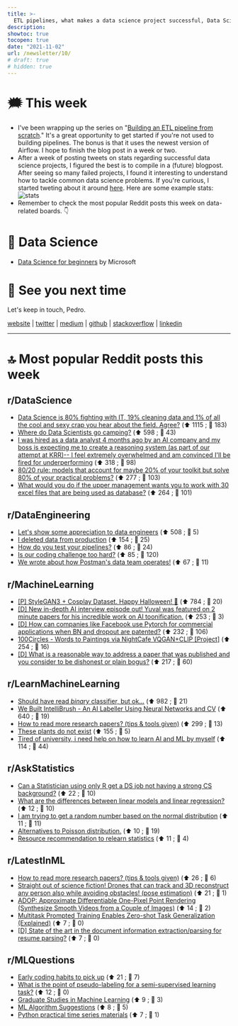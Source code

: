 ```yaml
---
title: >-
  ETL pipelines, what makes a data science project successful, Data Science for beginners by Microsoft
description:
showtoc: true
tocopen: true
date: "2021-11-02"
url: /newsletter/10/
# draft: true
# hidden: true
---
```

# 🗯 This week

- I've been wrapping up the series on "[Building an ETL pipeline from scratch](https://pedromadruga.com/posts/etl-pipeline/)." It's a great opportunity to get started if you're not used to building pipelines. The bonus is that it uses the newest version of Airflow. I hope to finish the blog post in a week or two.
- After a week of posting tweets on stats regarding successful data science projects, I figured the best is to compile in a (future) blogpost. After seeing so many failed projects, I found it interesting to understand how to tackle common data science problems. If you're curious, I started tweting about it around [here](https://twitter.com/pmadruga_/status/1450415183340441600). Here are some example stats: ![stats](https://pbs.twimg.com/media/FCDolGdXMAQbRVI?format=jpg&name=medium)
- Remember to check the most popular Reddit posts this week on data-related boards. 👇

# 🔮 Data Science

- [Data Science for beginners](https://github.com/microsoft/Data-Science-For-Beginners) by Microsoft

# 👋 See you next time

Let's keep in touch,
Pedro.

[website](https://pedromadruga.com) |
[twitter](https://twitter.com/pmadruga_ "Twitter") | [medium](https://medium.com/@pmadruga "Medium") | [github](https://github.com/pmadruga "Github") | [stackoverflow](https://stackoverflow.com/users/12418383 "Stackoverflow") | [linkedin](https://www.linkedin.com/in/pedromadruga "Linkedin")

---

# 🔝 Most popular Reddit posts this week

## r/DataScience

- [Data Science is 80% fighting with IT, 19% cleaning data and 1% of all the cool and sexy crap you hear about the field. Agree?](https://reddit.com/r/datascience/comments/qgx1vm/data_science_is_80_fighting_with_it_19_cleaning/) (⬆️ 1115 ; 💬 183)
- [Where do Data Scientists go camping?](https://reddit.com/r/datascience/comments/qhu09k/where_do_data_scientists_go_camping/) (⬆️ 598 ; 💬 43)
- [I was hired as a data analyst 4 months ago by an AI company and my boss is expecting me to create a reasoning system (as part of our attempt at KRR)-- I feel extremely overwhelmed and am convinced I'll be fired for underperforming](https://reddit.com/r/datascience/comments/qhnhxg/i_was_hired_as_a_data_analyst_4_months_ago_by_an/) (⬆️ 318 ; 💬 98)
- [80/20 rule: models that account for maybe 20% of your toolkit but solve 80% of your practical problems?](https://reddit.com/r/datascience/comments/qf71zf/8020_rule_models_that_account_for_maybe_20_of/) (⬆️ 277 ; 💬 103)
- [What would you do if the upper management wants you to work with 30 excel files that are being used as database?](https://reddit.com/r/datascience/comments/qgamnj/what_would_you_do_if_the_upper_management_wants/) (⬆️ 264 ; 💬 101)

## r/DataEngineering

- [Let's show some appreciation to data engineers](https://reddit.com/r/dataengineering/comments/qh6a78/lets_show_some_appreciation_to_data_engineers/) (⬆️ 508 ; 💬 5)
- [I deleted data from production](https://reddit.com/r/dataengineering/comments/qfiz51/i_deleted_data_from_production/) (⬆️ 154 ; 💬 25)
- [How do you test your pipelines?](https://reddit.com/r/dataengineering/comments/qf5dsx/how_do_you_test_your_pipelines/) (⬆️ 86 ; 💬 24)
- [Is our coding challenge too hard?](https://reddit.com/r/dataengineering/comments/qhtox6/is_our_coding_challenge_too_hard/) (⬆️ 85 ; 💬 120)
- [We wrote about how Postman's data team operates!](https://reddit.com/r/dataengineering/comments/qi98p2/we_wrote_about_how_postmans_data_team_operates/) (⬆️ 67 ; 💬 11)

## r/MachineLearning

- [[P] StyleGAN3 + Cosplay Dataset. Happy Halloween! 🎃](https://reddit.com/r/MachineLearning/comments/qj3uhj/p_stylegan3_cosplay_dataset_happy_halloween/) (⬆️ 784 ; 💬 20)
- [[D] New in-depth AI interview episode out! Yuval was featured on 2 minute papers for his incredible work on AI toonification.](https://reddit.com/r/MachineLearning/comments/qf7ar3/d_new_indepth_ai_interview_episode_out_yuval_was/) (⬆️ 253 ; 💬 3)
- [[D] How can companies like Facebook use Pytorch for commercial applications when BN and dropout are patented?](https://reddit.com/r/MachineLearning/comments/qg4750/d_how_can_companies_like_facebook_use_pytorch_for/) (⬆️ 232 ; 💬 106)
- [100Circles - Words to Paintings via NightCafe VQGAN+CLIP [Project]](https://reddit.com/r/MachineLearning/comments/qjn0vg/100circles_words_to_paintings_via_nightcafe/) (⬆️ 254 ; 💬 16)
- [[D] What is a reasonable way to address a paper that was published and you consider to be dishonest or plain bogus?](https://reddit.com/r/MachineLearning/comments/qiea6g/d_what_is_a_reasonable_way_to_address_a_paper/) (⬆️ 217 ; 💬 60)

## r/LearnMachineLearning

- [Should have read _binary_ classifier, but ok...](https://reddit.com/r/learnmachinelearning/comments/qhkyxu/should_have_read_binary_classifier_but_ok/) (⬆️ 982 ; 💬 21)
- [We Built IntelliBrush - An AI Labeller Using Neural Networks and CV](https://reddit.com/r/learnmachinelearning/comments/qij16b/we_built_intellibrush_an_ai_labeller_using_neural/) (⬆️ 640 ; 💬 19)
- [How to read more research papers? (tips & tools given)](https://reddit.com/r/learnmachinelearning/comments/qgu1ld/how_to_read_more_research_papers_tips_tools_given/) (⬆️ 299 ; 💬 13)
- [These plants do not exist](https://reddit.com/r/learnmachinelearning/comments/qjpdui/these_plants_do_not_exist/) (⬆️ 155 ; 💬 5)
- [Tired of university, i need help on how to learn AI and ML by myself](https://reddit.com/r/learnmachinelearning/comments/qfnpfh/tired_of_university_i_need_help_on_how_to_learn/) (⬆️ 114 ; 💬 44)

## r/AskStatistics

- [Can a Statistician using only R get a DS job not having a strong CS background?](https://reddit.com/r/AskStatistics/comments/qgg9v5/can_a_statistician_using_only_r_get_a_ds_job_not/) (⬆️ 22 ; 💬 10)
- [What are the differences between linear models and linear regression?](https://reddit.com/r/AskStatistics/comments/qhha2n/what_are_the_differences_between_linear_models/) (⬆️ 12 ; 💬 10)
- [I am trying to get a random number based on the normal distribution](https://reddit.com/r/AskStatistics/comments/qj4sdz/i_am_trying_to_get_a_random_number_based_on_the/) (⬆️ 11 ; 💬 11)
- [Alternatives to Poisson distribution.](https://reddit.com/r/AskStatistics/comments/qiekk6/alternatives_to_poisson_distribution/) (⬆️ 10 ; 💬 19)
- [Resource recommendation to relearn statistics](https://reddit.com/r/AskStatistics/comments/qha3ix/resource_recommendation_to_relearn_statistics/) (⬆️ 11 ; 💬 4)

## r/LatestInML

- [How to read more research papers? (tips & tools given)](https://reddit.com/r/LatestInML/comments/qgu1lu/how_to_read_more_research_papers_tips_tools_given/) (⬆️ 26 ; 💬 6)
- [Straight out of science fiction! Drones that can track and 3D reconstruct any person also while avoiding obstacles! (pose estimation)](https://reddit.com/r/LatestInML/comments/qhbrdm/straight_out_of_science_fiction_drones_that_can/) (⬆️ 21 ; 💬 1)
- [ADOP: Approximate Differentiable One-Pixel Point Rendering (Synthesize Smooth Videos from a Couple of Images)](https://reddit.com/r/LatestInML/comments/qj0ygb/adop_approximate_differentiable_onepixel_point/) (⬆️ 14 ; 💬 2)
- [Multitask Prompted Training Enables Zero-shot Task Generalization (Explained)](https://reddit.com/r/LatestInML/comments/qf3lch/multitask_prompted_training_enables_zeroshot_task/) (⬆️ 7 ; 💬 0)
- [[D] State of the art in the document information extraction/parsing for resume parsing?](https://reddit.com/r/LatestInML/comments/qhvfmx/d_state_of_the_art_in_the_document_information/) (⬆️ 7 ; 💬 0)

## r/MLQuestions

- [Early coding habits to pick up](https://reddit.com/r/MLQuestions/comments/qiczfq/early_coding_habits_to_pick_up/) (⬆️ 21 ; 💬 7)
- [What is the point of pseudo-labeling for a semi-supervised learning task?](https://reddit.com/r/MLQuestions/comments/qh16tj/what_is_the_point_of_pseudolabeling_for_a/) (⬆️ 12 ; 💬 0)
- [Graduate Studies in Machine Learning](https://reddit.com/r/MLQuestions/comments/qhgeo7/graduate_studies_in_machine_learning/) (⬆️ 9 ; 💬 3)
- [ML Algorithm Suggestions](https://reddit.com/r/MLQuestions/comments/qfjk1z/ml_algorithm_suggestions/) (⬆️ 8 ; 💬 5)
- [Python practical time series materials](https://reddit.com/r/MLQuestions/comments/qez7ir/python_practical_time_series_materials/) (⬆️ 7 ; 💬 1)
